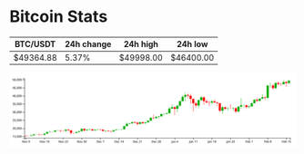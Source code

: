 # Bitcoin Stats

BTC/USDT|24h change|24h high|24h low|
|---|---|---|---|
|$49364.88|5.37%|$49998.00|$46400.00|

<img src="./chart.svg">
